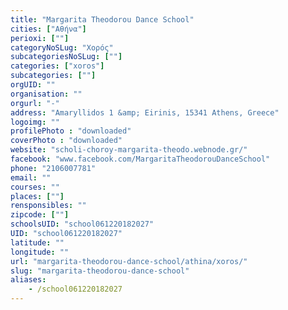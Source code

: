 ```yaml
---
title: "Margarita Theodorou Dance School"
cities: ["Αθήνα"]
perioxi: [""]
categoryNoSLug: "Χορός"
subcategoriesNoSLug: [""]
categories: ["xoros"]
subcategories: [""]
orgUID: ""
organisation: ""
orgurl: "-"
address: "Amaryllidos 1 &amp; Eirinis, 15341 Athens, Greece"
logoimg: ""
profilePhoto : "downloaded"
coverPhoto : "downloaded"
website: "scholi-choroy-margarita-theodo.webnode.gr/"
facebook: "www.facebook.com/MargaritaTheodorouDanceSchool"
phone: "2106007781"
email: ""
courses: ""
places: [""]
rensponsibles: ""
zipcode: [""]
schoolsUID: "school061220182027"
UID: "school061220182027"
latitude: ""
longitude: ""
url: "margarita-theodorou-dance-school/athina/xoros/"
slug: "margarita-theodorou-dance-school"
aliases:
    - /school061220182027
---
```





